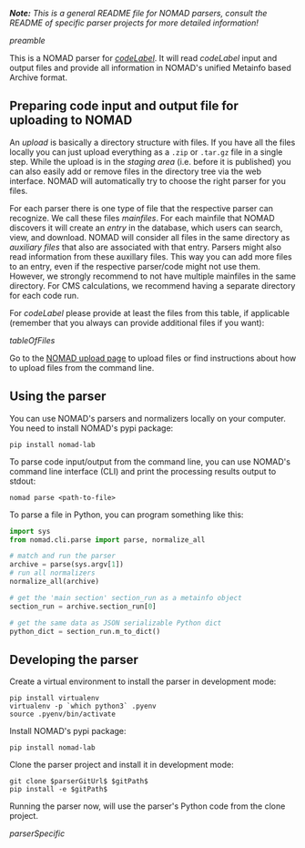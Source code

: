 ***Note:** This is a general README file for NOMAD parsers, consult the README of specific parser projects for more detailed information!*

$preamble$

This is a NOMAD parser for [$codeLabel$]($codeUrl$). It will read $codeLabel$ input and
output files and provide all information in NOMAD's unified Metainfo based Archive format.

## Preparing code input and output file for uploading to NOMAD

An *upload* is basically a directory structure with files. If you have all the files locally
you can just upload everything as a `.zip` or `.tar.gz` file in a single step. While the upload is
in the *staging area* (i.e. before it is published) you can also easily add or remove files in the
directory tree via the web interface. NOMAD will automatically try to choose the right parser
for you files.

For each parser there is one type of file that the respective parser can recognize. We call
these files *mainfiles*. For each mainfile that NOMAD discovers it will create an *entry*
in the database, which users can search, view, and download. NOMAD will consider all files
in the same directory as *auxiliary files* that also are associated with that entry. Parsers
might also read information from these auxillary files. This way you can add more files
to an entry, even if the respective parser/code might not use them. However, we strongly
recommend to not have multiple mainfiles in the same directory. For CMS calculations, we
recommend having a separate directory for each code run.

For $codeLabel$ please provide at least the files from this table, if applicable
(remember that you always can provide additional files if you want):

$tableOfFiles$

Go to the [NOMAD upload page](https://nomad-lab.eu/prod/rae/gui/uploads) to upload files
or find instructions about how to upload files from the command line.

## Using the parser

You can use NOMAD's parsers and normalizers locally on your computer. You need to install
NOMAD's pypi package:

```
pip install nomad-lab
```

To parse code input/output from the command line, you can use NOMAD's command line
interface (CLI) and print the processing results output to stdout:

```
nomad parse <path-to-file>
```

To parse a file in Python, you can program something like this:
```python
import sys
from nomad.cli.parse import parse, normalize_all

# match and run the parser
archive = parse(sys.argv[1])
# run all normalizers
normalize_all(archive)

# get the 'main section' section_run as a metainfo object
section_run = archive.section_run[0]

# get the same data as JSON serializable Python dict
python_dict = section_run.m_to_dict()
```

## Developing the parser

Create a virtual environment to install the parser in development mode:

```
pip install virtualenv
virtualenv -p `which python3` .pyenv
source .pyenv/bin/activate
```

Install NOMAD's pypi package:

```
pip install nomad-lab
```

Clone the parser project and install it in development mode:

```
git clone $parserGitUrl$ $gitPath$
pip install -e $gitPath$
```

Running the parser now, will use the parser's Python code from the clone project.

$parserSpecific$
